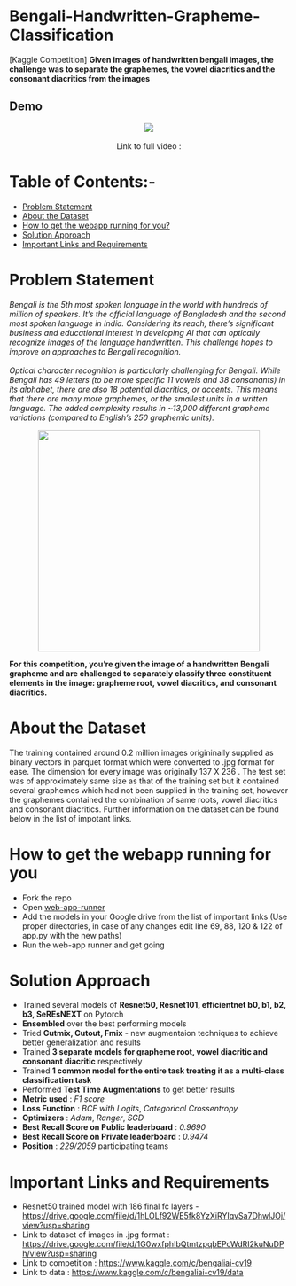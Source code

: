 # Bengali-Handwritten-Grapheme-Classification
[Kaggle Competition] **Given images of handwritten bengali images, the challenge was to separate the graphemes, the vowel diacritics and the consonant diacritics from the images** 

## Demo 
<div align = "center" >
<img src='https://github.com/chefpr7/Bengali-Handwritten-Grapheme-Classification-/blob/master/ezgif.com-crop.gif'/>
<br></br>
Link to full video : 
</div>

# Table of Contents:-
* [Problem Statement](#problem-statement)
* [About the Dataset](#about-the-dataset)
* [How to get the webapp running for you?](#how-to-get-the-webapp-running-for-you)
* [Solution Approach](#solution-approach)
* [Important Links and Requirements](#important-links-and-requirements)

# Problem Statement 
*Bengali is the 5th most spoken language in the world with hundreds of million of speakers. It’s the official language of Bangladesh and the second most spoken language in India. Considering its reach, there’s significant business and educational interest in developing AI that can optically recognize images of the language handwritten. This challenge hopes to improve on approaches to Bengali recognition.<br></br>
Optical character recognition is particularly challenging for Bengali. While Bengali has 49 letters (to be more specific 11 vowels and 38 consonants) in its alphabet, there are also 18 potential diacritics, or accents. This means that there are many more graphemes, or the smallest units in a written language. The added complexity results in ~13,000 different grapheme variations (compared to English’s 250 graphemic units).*
<div align="center">
<img src='https://www.googleapis.com/download/storage/v1/b/kaggle-user-content/o/inbox%2F1095143%2Fa9a48686e3f385d9456b59bf2035594c%2Fdesc.png?generation=1576531903599785&alt=media' width=400 height=400 />
</div>

**For this competition, you’re given the image of a handwritten Bengali grapheme and are challenged to separately classify three constituent elements in the image: grapheme root, vowel diacritics, and consonant diacritics.**

# About the Dataset
 The training contained around 0.2 million images origininally supplied as binary vectors in parquet format which were converted to .jpg format for ease. The dimension for every image was originally 137 X 236 . The test set was of approximately same size as that of the training set but it contained several graphemes which had not been supplied in the training set, however the graphemes contained the combination of same roots, vowel diacritics and consonant diacritics. Further information on the dataset can be found below in the list of impotant links.
 
# How to get the webapp running for you
 * Fork the repo 
 * Open [web-app-runner](https://github.com/chefpr7/Bengali-Handwritten-Grapheme-Classification-/blob/master/bengali_web_app_runner.ipynb)
 * Add the models in your Google drive from the list of important links (Use proper directories, in case of any changes edit line 69, 88, 120 & 122 of app.py with the new paths)
 * Run the web-app runner and get going 

# Solution Approach 
 * Trained several models of **Resnet50, Resnet101, efficientnet b0, b1, b2, b3, SeREsNEXT** on Pytorch
 * **Ensembled** over the best performing models 
 * Tried **Cutmix, Cutout, Fmix** - new augmentaion techniques to achieve better generalization and results 
 * Trained **3 separate models for grapheme root, vowel diacritic and consonant diacritic** respectively 
 * Trained **1 common model for the entire task treating it as a multi-class classification task** 
 * Performed **Test Time Augmentations** to get better results
 * **Metric used** : *F1 score* 
 * **Loss Function** : *BCE with Logits*, *Categorical Crossentropy* 
 * **Optimizers** : *Adam*, *Ranger*, *SGD*
 * **Best Recall Score on Public leaderboard** : *0.9690*
 * **Best Recall Score on Private leaderboard** : *0.9474*
 * **Position** : *229/2059* participating teams 
 
# Important Links and Requirements
 * Resnet50 trained model with 186 final fc layers - https://drive.google.com/file/d/1hLOLf92WE5fk8YzXiRYIqvSa7DhwlJOj/view?usp=sharing
 * Link to dataset of images in .jpg format : https://drive.google.com/file/d/1G0wxfphIbQtmtzpqbEPcWdRI2kuNuDPh/view?usp=sharing
 * Link to competition : https://www.kaggle.com/c/bengaliai-cv19
 * Link to data : https://www.kaggle.com/c/bengaliai-cv19/data
 
